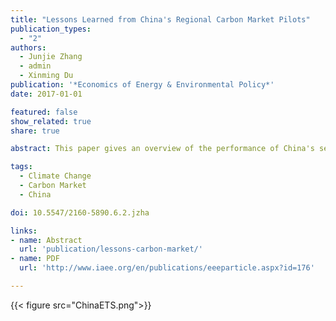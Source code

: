 ```yaml
---
title: "Lessons Learned from China's Regional Carbon Market Pilots"
publication_types:
  - "2"
authors:
  - Junjie Zhang
  - admin
  - Xinming Du
publication: '*Economics of Energy & Environmental Policy*'
date: 2017-01-01

featured: false
show_related: true
share: true

abstract: This paper gives an overview of the performance of China's seven regional carbon market pilots and the range of approaches they have used. We assessed the outcomes of these pilots using publicly available secondary market trading data. The differences in market performance are explained by the design of key market elements such as emission allowances, covered sectors, allowance allocation, monitoring, reporting and verification, compliance and penalties, and offset market. The lessons learned from the regional carbon market pilots are used to provide insights that can aid in the design of the upcoming national carbon market.

tags:
  - Climate Change
  - Carbon Market
  - China

doi: 10.5547/2160-5890.6.2.jzha

links:
- name: Abstract
  url: 'publication/lessons-carbon-market/'
- name: PDF 
  url: 'http://www.iaee.org/en/publications/eeeparticle.aspx?id=176'

---
```

{{< figure src="ChinaETS.png">}}